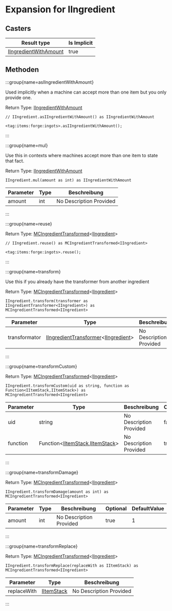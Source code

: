 # Expansion for IIngredient

## Casters

| Result type                                                       | Is Implicit |
| ----------------------------------------------------------------- | ----------- |
| [IIngredientWithAmount](/vanilla/api/items/IIngredientWithAmount) | true        |

## Methoden

:::group{name=asIIngredientWithAmount}

Used implicitly when a machine can accept more than one item but you only provide one.

Return Type: [IIngredientWithAmount](/vanilla/api/items/IIngredientWithAmount)

```zenscript
// IIngredient.asIIngredientWithAmount() as IIngredientWithAmount

<tag:items:forge:ingots>.asIIngredientWithAmount();
```

:::

:::group{name=mul}

Use this in contexts where machines accept more than one item to state that fact.

Return Type: [IIngredientWithAmount](/vanilla/api/items/IIngredientWithAmount)

```zenscript
IIngredient.mul(amount as int) as IIngredientWithAmount
```

| Parameter | Type | Beschreibung            |
| --------- | ---- | ----------------------- |
| amount    | int  | No Description Provided |


:::

:::group{name=reuse}

Return Type: [MCIngredientTransformed](/vanilla/api/items/MCIngredientTransformed)&lt;[IIngredient](/vanilla/api/items/IIngredient)&gt;

```zenscript
// IIngredient.reuse() as MCIngredientTransformed<IIngredient>

<tag:items:forge:ingots>.reuse();
```

:::

:::group{name=transform}

Use this if you already have the transformer from another ingredient

Return Type: [MCIngredientTransformed](/vanilla/api/items/MCIngredientTransformed)&lt;[IIngredient](/vanilla/api/items/IIngredient)&gt;

```zenscript
IIngredient.transform(transformer as IIngredientTransformer<IIngredient>) as MCIngredientTransformed<IIngredient>
```

| Parameter     | Type                                                                                                                                 | Beschreibung            |
| ------------- | ------------------------------------------------------------------------------------------------------------------------------------ | ----------------------- |
| transformator | [IIngredientTransformer](/vanilla/api/items/IIngredientTransformer)&lt;[IIngredient](/vanilla/api/items/IIngredient)&gt; | No Description Provided |


:::

:::group{name=transformCustom}

Return Type: [MCIngredientTransformed](/vanilla/api/items/MCIngredientTransformed)&lt;[IIngredient](/vanilla/api/items/IIngredient)&gt;

```zenscript
IIngredient.transformCustom(uid as string, function as Function<IItemStack,IItemStack>) as MCIngredientTransformed<IIngredient>
```

| Parameter | Type                                                                                                                | Beschreibung            | Optional | DefaultValue |
| --------- | ------------------------------------------------------------------------------------------------------------------- | ----------------------- | -------- | ------------ |
| uid       | string                                                                                                              | No Description Provided | false    |              |
| function  | Function&lt;[IItemStack](/vanilla/api/items/IItemStack),[IItemStack](/vanilla/api/items/IItemStack)&gt; | No Description Provided | true     |              |


:::

:::group{name=transformDamage}

Return Type: [MCIngredientTransformed](/vanilla/api/items/MCIngredientTransformed)&lt;[IIngredient](/vanilla/api/items/IIngredient)&gt;

```zenscript
IIngredient.transformDamage(amount as int) as MCIngredientTransformed<IIngredient>
```

| Parameter | Type | Beschreibung            | Optional | DefaultValue |
| --------- | ---- | ----------------------- | -------- | ------------ |
| amount    | int  | No Description Provided | true     | 1            |


:::

:::group{name=transformReplace}

Return Type: [MCIngredientTransformed](/vanilla/api/items/MCIngredientTransformed)&lt;[IIngredient](/vanilla/api/items/IIngredient)&gt;

```zenscript
IIngredient.transformReplace(replaceWith as IItemStack) as MCIngredientTransformed<IIngredient>
```

| Parameter   | Type                                        | Beschreibung            |
| ----------- | ------------------------------------------- | ----------------------- |
| replaceWith | [IItemStack](/vanilla/api/items/IItemStack) | No Description Provided |


:::


